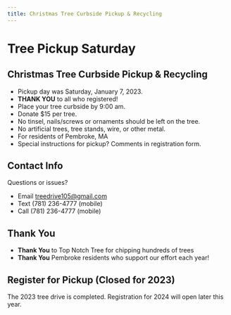 ```yaml
---
title: Christmas Tree Curbside Pickup & Recycling
---
```


# Tree Pickup Saturday

## Christmas Tree Curbside Pickup & Recycling

* Pickup day was Saturday, January 7, 2023. 
* **THANK YOU** to all who registered!
* Place your tree curbside by 9:00 am.
* Donate $15 per tree.
* No tinsel, nails/screws or ornaments should be left on the tree.
* No artificial trees, tree stands, wire, or other metal.
* For residents of Pembroke, MA
* Special instructions for pickup? Comments in registration form.

## Contact Info

Questions or issues?
* Email <treedrive105@gmail.com>
* Text (781) 236-4777 (mobile)
* Call (781) 236-4777 (mobile)

## Thank You

* **Thank You** to Top Notch Tree for chipping hundreds of trees
* **Thank You** Pembroke residents who support our effort each year!

## Register for Pickup (Closed for 2023)

The 2023 tree drive is completed. Registration for 2024 will open later this year.

<!-- {{< register-form >}}
 -->
